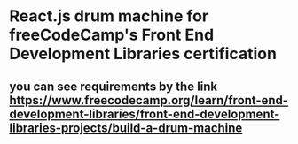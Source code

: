 # React.js drum machine for freeCodeCamp's Front End Development Libraries certification
## you can see requirements by the link https://www.freecodecamp.org/learn/front-end-development-libraries/front-end-development-libraries-projects/build-a-drum-machine
